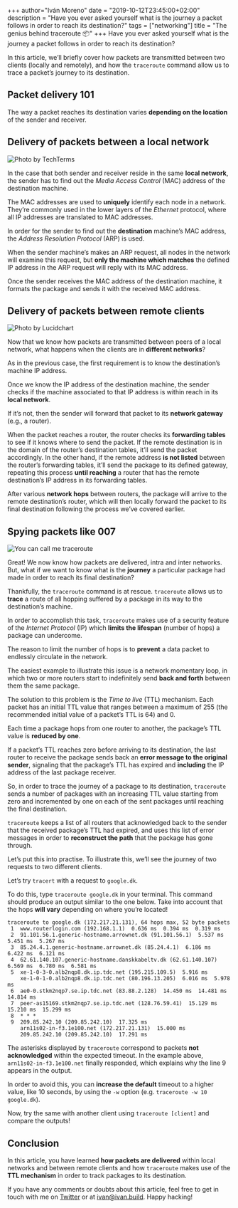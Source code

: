 +++
author="Iván Moreno"
date = "2019-10-12T23:45:00+02:00"
description = "Have you ever asked yourself what is the journey a packet follows in order to reach its destination?"
tags = ["networking"]
title = "The genius behind traceroute 📦"
+++
Have you ever asked yourself what is the journey a packet follows in order to reach its destination?

In this article, we’ll briefly cover how packets are transmitted between two clients (locally and remotely), and how the `traceroute` command allow us to trace a packet’s journey to its destination.

## Packet delivery 101

The way a packet reaches its destination varies **depending on the location** of the sender and receiver.

## Delivery of packets between a local network

![Photo by TechTerms](/uploads/lan.jpg "Photo by TechTerms")

In the case that both sender and receiver reside in the same **local network**, the sender has to find out the *Media Access Control* (MAC) address of the destination machine.

The MAC addresses are used to **uniquely** identify each node in a network. They’re commonly used in the lower layers of the *Ethernet* protocol, where all IP addresses are translated to MAC addresses.

In order for the sender to find out the **destination** machine’s MAC address, the *Address Resolution Protocol* (ARP) is used.

When the sender machine’s makes an ARP request, all nodes in the network will examine this request, but **only the machine which matches** the defined IP address in the ARP request will reply with its MAC address.

Once the sender receives the MAC address of the destination machine, it formats the package and sends it with the received MAC address.

## Delivery of packets between remote clients

![Photo by Lucidchart](/uploads/internetnetworkdiagram.png "Photo by Lucidchart")

Now that we know how packets are transmitted between peers of a local network, what happens when the clients are in **different networks**?

As in the previous case, the first requirement is to know the destination’s machine IP address.

Once we know the IP address of the destination machine, the sender checks if the machine associated to that IP address is within reach in its **local network**.

If it’s not, then the sender will forward that packet to its **network gateway** (e.g., a router).

When the packet reaches a router, the router checks its **forwarding tables** to see if it knows where to send the packet. If the remote destination is in the domain of the router’s destination tables, it’ll send the packet accordingly. In the other hand, if the remote address **is not listed** between the router’s forwarding tables, it’ll send the package to its defined gateway, repeating this process **until reaching** a router that has the remote destination’s IP address in its forwarding tables.

After various **network hops** between routers, the package will arrive to the remote destination’s router, which will then locally forward the packet to its final destination following the process we’ve covered earlier.

## Spying packets like 007

![You can call me traceroute](/uploads/james-bond-spectre.jpg "You can call me traceroute")

Great! We now know how packets are delivered, intra and inter networks. But, what if we want to know what is the **journey** a particular package had made in order to reach its final destination?

Thankfully, the `traceroute` command is at rescue. `traceroute` allows us to **trace** a route of all hopping suffered by a package in its way to the destination’s machine.

In order to accomplish this task, `traceroute` makes use of a security feature of the *Internet Protocol* (IP) which **limits the lifespan** (number of hops) a package can undercome.

The reason to limit the number of hops is to **prevent** a data packet to endlessly circulate in the network.

The easiest example to illustrate this issue is a network momentary loop, in which two or more routers start to indefinitely send **back and forth** between them the same package.

The solution to this problem is the *Time to live* (TTL) mechanism. Each packet has an initial TTL value that ranges between a maximum of 255 (the recommended initial value of a packet’s TTL is 64) and 0.

Each time a package hops from one router to another, the package’s TTL value is **reduced by one**.

If a packet’s TTL reaches zero before arriving to its destination, the last router to receive the package sends back an **error message to the original sender**, signaling that the package’s TTL has expired and **including** the IP address of the last package receiver.

So, in order to trace the journey of a package to its destination, `traceroute` sends a number of packages with an increasing TTL value starting from zero and incremented by one on each of the sent packages until reaching the final destination.

`traceroute` keeps a list of all routers that acknowledged back to the sender that the received package’s TTL had expired, and uses this list of error messages in order to **reconstruct the path** that the package has gone through.

Let’s put this into practise. To illustrate this, we’ll see the journey of two requests to two different clients.

Let’s try `tracert` with a request to `google.dk`.

To do this, type `traceroute google.dk` in your terminal. This command should produce an output similar to the one below. Take into account that the hops **will vary** depending on where you’re located!

    traceroute to google.dk (172.217.21.131), 64 hops max, 52 byte packets
     1  www.routerlogin.com (192.168.1.1)  0.636 ms  0.394 ms  0.319 ms
     2  91.101.56.1.generic-hostname.arrownet.dk (91.101.56.1)  5.537 ms  5.451 ms  5.267 ms
     3  85.24.4.1.generic-hostname.arrownet.dk (85.24.4.1)  6.186 ms  6.422 ms  6.121 ms
     4  62.61.140.107.generic-hostname.danskkabeltv.dk (62.61.140.107)  6.569 ms  6.780 ms  6.581 ms
     5  xe-1-0-3-0.alb2nqp8.dk.ip.tdc.net (195.215.109.5)  5.916 ms
        xe-1-0-1-0.alb2nqp8.dk.ip.tdc.net (80.196.13.205)  6.016 ms  5.978 ms
     6  ae0-0.stkm2nqp7.se.ip.tdc.net (83.88.2.128)  14.450 ms  14.481 ms  14.814 ms
     7  peer-as15169.stkm2nqp7.se.ip.tdc.net (128.76.59.41)  15.129 ms  15.210 ms  15.299 ms
     8  * * *
     9  209.85.242.10 (209.85.242.10)  17.325 ms
        arn11s02-in-f3.1e100.net (172.217.21.131)  15.000 ms
        209.85.242.10 (209.85.242.10)  17.291 ms

The asterisks displayed by `traceroute` correspond to packets **not acknowledged** within the expected timeout. In the example above, `arn11s02-in-f3.1e100.net` finally responded, which explains why the line 9 appears in the output.

In order to avoid this, you can **increase the default** timeout to a higher value, like 10 seconds, by using the `-w` option (e.g. `traceroute -w 10 google.dk`).

Now, try the same with another client using `traceroute [client]` and compare the outputs!

## Conclusion

In this article, you have learned **how packets are delivered** within local networks and between remote clients and how `traceroute` makes use of the **TTL mechanism** in order to track packages to its destination.

If you have any comments or doubts about this article, feel free to get in touch with me on [Twitter](https://www.twitter.com/ivanvmoreno) or at [ivan@ivan.build](mailto:ivan@ivan.build). Happy hacking!
